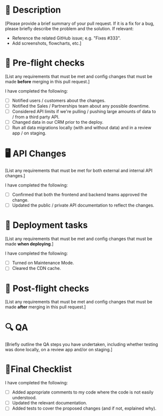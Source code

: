 # 📝 Description

[Please provide a brief summary of your pull request. If it is a fix for a bug, please briefly describe the problem and the solution. 
If relevant:
- Reference the related GitHub issue; e.g. "Fixes #333".
- Add screenshots, flowcharts, etc.]

# 🛫 Pre-flight checks
[List any requirements that must be met and config changes that must be made **before** merging in this pull request.]

I have completed the following:

- [ ] Notified users / customers about the changes.
- [ ] Notified the Sales / Partnerships team about any possible downtime.
- [ ] Considered API limits if we're pulling / pushing large amounts of data to / from a third party API.
- [ ] Changed data in our CRM prior to the deploy.
- [ ] Run all data migrations locally (with and without data) and in a review app / on staging.

# 🖥 API Changes
[List any requirements that must be met for both external and internal API changes.]

I have completed the following:
- [ ] Confirmed that both the frontend and backend teams approved the change.
- [ ] Updated the public / private API documentation to reflect the changes.

# 💨 Deployment tasks
[List any requirements that must be met and config changes that must be made **when deploying**.]

I have completed the following:

- [ ] Turned on Maintenance Mode.
- [ ] Cleared the CDN cache.
 
# 🛬 Post-flight checks
[List any requirements that must be met and config changes that must be made **after** merging in this pull request.]

# 🔍 QA
[Briefly outline the QA steps you have undertaken, including whether testing was done locally, on a review app and/or on staging.]

# 📣Final Checklist
I have completed the following:

- [ ] Added appropriate comments to my code where the code is not easily understood.
- [ ] Updated the relevant documentation.
- [ ] Added tests to cover the proposed changes (and if not, explained why).
